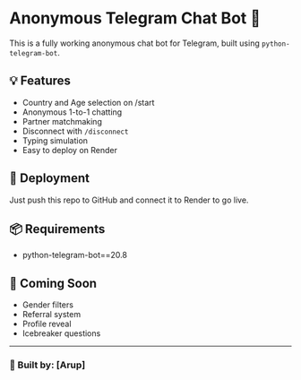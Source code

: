 # Anonymous Telegram Chat Bot 🤖

This is a fully working anonymous chat bot for Telegram, built using `python-telegram-bot`.

## 💡 Features

- Country and Age selection on /start
- Anonymous 1-to-1 chatting
- Partner matchmaking
- Disconnect with `/disconnect`
- Typing simulation
- Easy to deploy on Render

## 🚀 Deployment

Just push this repo to GitHub and connect it to Render to go live.

## 📦 Requirements

- python-telegram-bot==20.8

## 🧠 Coming Soon

- Gender filters
- Referral system
- Profile reveal
- Icebreaker questions

---

### 🔗 Built by: [Arup]
